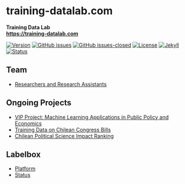 # training-datalab.com
**Training Data Lab**\
**https://training-datalab.com**

[![Version](https://img.shields.io/badge/version-v1.8.8-blue.svg)](https://github.com/training-datalab/training-datalab.com/blob/master/CHANGELOG.md) [![GitHub issues](https://img.shields.io/github/issues/training-datalab/training-datalab.com.svg)](https://github.com/training-datalab/training-datalab.com/issues/) [![GitHub issues-closed](https://img.shields.io/github/issues-closed/training-datalab/training-datalab.com.svg)](https://github.com/training-datalab/training-datalab.com/issues?q=is%3Aissue+is%3Aclosed) [![License](https://img.shields.io/badge/license-MIT-black)](https://github.com/training-datalab/training-datalab.com/blob/master/LICENSE) [![Jekyll](https://img.shields.io/badge/made%20with-Jekyll-1f425f.svg)](https://jekyllrb.com/) [![Status](https://img.shields.io/website-up-down-green-red/http/training-datalab.com.svg)](https://training-datalab.com)

## Team
- [Researchers and Research Assistants](https://training-datalab.com/team/)

## Ongoing Projects
- [VIP Project: Machine Learning Applications in Public Policy and Economics](https://training-datalab.com/projects/vip-project-machine-learning)
- [Training Data on Chilean Congress Bills](https://training-datalab.com/projects/chilean-congress-bills)
- [Chilean Political Science Impact Ranking](https://training-datalab.com/projects/cps-ranking)

## Labelbox
- [Platform](https://app.labelbox.com/)
- [Status](https://status.labelbox.com/)
